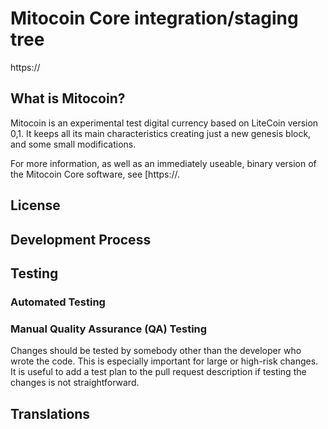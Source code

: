 Mitocoin Core integration/staging tree
=====================================


https://

What is Mitocoin?
----------------

Mitocoin is an experimental test digital currency based on LiteCoin version 0,1.
It keeps all its main characteristics creating just a new genesis block, and some small modifications.

For more information, as well as an immediately useable, binary version of
the Mitocoin Core software, see [https://.

License
-------


Development Process
-------------------



Testing
-------



### Automated Testing



### Manual Quality Assurance (QA) Testing

Changes should be tested by somebody other than the developer who wrote the
code. This is especially important for large or high-risk changes. It is useful
to add a test plan to the pull request description if testing the changes is
not straightforward.

Translations
------------

